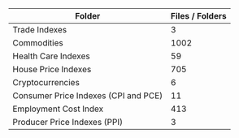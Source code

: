 | Folder                               |   Files / Folders |
|--------------------------------------|-------------------|
| Trade Indexes                        |                 3 |
| Commodities                          |              1002 |
| Health Care Indexes                  |                59 |
| House Price Indexes                  |               705 |
| Cryptocurrencies                     |                 6 |
| Consumer Price Indexes (CPI and PCE) |                11 |
| Employment Cost Index                |               413 |
| Producer Price Indexes (PPI)         |                 3 |